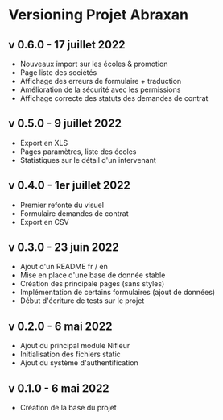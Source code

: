 # Versioning Projet Abraxan

## v 0.6.0 - 17 juillet 2022
- Nouveaux import sur les écoles & promotion
- Page liste des sociétés
- Affichage des erreurs de formulaire + traduction
- Amélioration de la sécurité avec les permissions
- Affichage correcte des statuts des demandes de contrat

## v 0.5.0 - 9 juillet 2022
- Export en XLS
- Pages paramètres, liste des écoles
- Statistiques sur le détail d'un intervenant

## v 0.4.0 - 1er juillet 2022
- Premier refonte du visuel
- Formulaire demandes de contrat
- Export en CSV

## v 0.3.0 - 23 juin 2022
- Ajout d'un README fr / en
- Mise en place d'une base de donnée stable
- Création des principale pages (sans styles)
- Implémentation de certains formulaires (ajout de données)
- Début d'écriture de tests sur le projet

## v 0.2.0 - 6 mai 2022
- Ajout du principal module Nifleur
- Initialisation des fichiers static
- Ajout du système d'authentification 

## v 0.1.0 - 6 mai 2022
- Création de la base du projet
